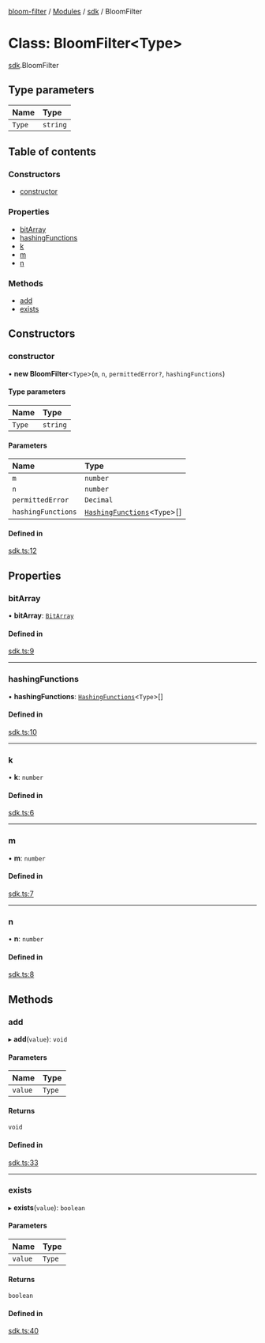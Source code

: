 [bloom-filter](../README.md) / [Modules](../modules.md) / [sdk](../modules/sdk.md) / BloomFilter

# Class: BloomFilter<Type\>

[sdk](../modules/sdk.md).BloomFilter

## Type parameters

| Name   | Type     |
| :----- | :------- |
| `Type` | `string` |

## Table of contents

### Constructors

- [constructor](sdk.BloomFilter.md#constructor)

### Properties

- [bitArray](sdk.BloomFilter.md#bitarray)
- [hashingFunctions](sdk.BloomFilter.md#hashingfunctions)
- [k](sdk.BloomFilter.md#k)
- [m](sdk.BloomFilter.md#m)
- [n](sdk.BloomFilter.md#n)

### Methods

- [add](sdk.BloomFilter.md#add)
- [exists](sdk.BloomFilter.md#exists)

## Constructors

### constructor

• **new BloomFilter**<`Type`\>(`m`, `n`, `permittedError?`, `hashingFunctions`)

#### Type parameters

| Name   | Type     |
| :----- | :------- |
| `Type` | `string` |

#### Parameters

| Name               | Type                                                                     |
| :----------------- | :----------------------------------------------------------------------- |
| `m`                | `number`                                                                 |
| `n`                | `number`                                                                 |
| `permittedError`   | `Decimal`                                                                |
| `hashingFunctions` | [`HashingFunctions`](../interfaces/types.HashingFunctions.md)<`Type`\>[] |

#### Defined in

[sdk.ts:12](https://github.com/rymnc/bloom-filter-ts/blob/09356be/lib/sdk.ts#L12)

## Properties

### bitArray

• **bitArray**: [`BitArray`](utils.BitArray.md)

#### Defined in

[sdk.ts:9](https://github.com/rymnc/bloom-filter-ts/blob/09356be/lib/sdk.ts#L9)

---

### hashingFunctions

• **hashingFunctions**: [`HashingFunctions`](../interfaces/types.HashingFunctions.md)<`Type`\>[]

#### Defined in

[sdk.ts:10](https://github.com/rymnc/bloom-filter-ts/blob/09356be/lib/sdk.ts#L10)

---

### k

• **k**: `number`

#### Defined in

[sdk.ts:6](https://github.com/rymnc/bloom-filter-ts/blob/09356be/lib/sdk.ts#L6)

---

### m

• **m**: `number`

#### Defined in

[sdk.ts:7](https://github.com/rymnc/bloom-filter-ts/blob/09356be/lib/sdk.ts#L7)

---

### n

• **n**: `number`

#### Defined in

[sdk.ts:8](https://github.com/rymnc/bloom-filter-ts/blob/09356be/lib/sdk.ts#L8)

## Methods

### add

▸ **add**(`value`): `void`

#### Parameters

| Name    | Type   |
| :------ | :----- |
| `value` | `Type` |

#### Returns

`void`

#### Defined in

[sdk.ts:33](https://github.com/rymnc/bloom-filter-ts/blob/09356be/lib/sdk.ts#L33)

---

### exists

▸ **exists**(`value`): `boolean`

#### Parameters

| Name    | Type   |
| :------ | :----- |
| `value` | `Type` |

#### Returns

`boolean`

#### Defined in

[sdk.ts:40](https://github.com/rymnc/bloom-filter-ts/blob/09356be/lib/sdk.ts#L40)

